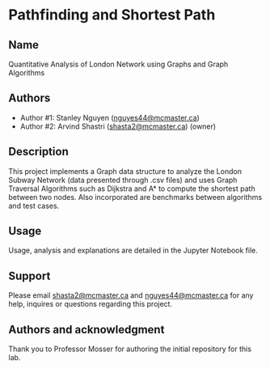 # Pathfinding and Shortest Path 

## Name
Quantitative Analysis of London Network using Graphs and Graph Algorithms

## Authors
- Author #1: Stanley Nguyen (nguyes44@mcmaster.ca)
- Author #2: Arvind Shastri (shasta2@mcmaster.ca) (owner)

## Description
This project implements a Graph data structure to analyze the London Subway Network (data presented through .csv files) and uses Graph Traversal 
Algorithms such as Dijkstra and A* to compute the shortest path between two nodes. Also incorporated are benchmarks between algorithms and test cases.

## Usage
Usage, analysis and explanations are detailed in the Jupyter Notebook file.

## Support
Please email shasta2@mcmaster.ca and nguyes44@mcmaster.ca for any help, inquires or questions regarding this project.

## Authors and acknowledgment
Thank you to Professor Mosser for authoring the initial repository for this lab.
